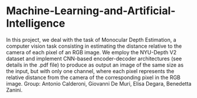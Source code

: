 # Machine-Learning-and-Artificial-Intelligence

In this project, we deal with the task of Monocular Depth Estimation, a computer vision task consisting in estimating the distance relative to the camera of each pixel of an RGB image. We employ the NYU-Depth V2 dataset and implement CNN-based encoder-decoder architectures (see details in the .pdf file) to produce as output an image of the same size as the input, but with only one channel, where each pixel represents the relative distance from the camera of the corresponding pixel in the RGB image.
Group: Antonio Calderoni, Giovanni De Muri, Elisa Degara, Benedetta Zanini.
